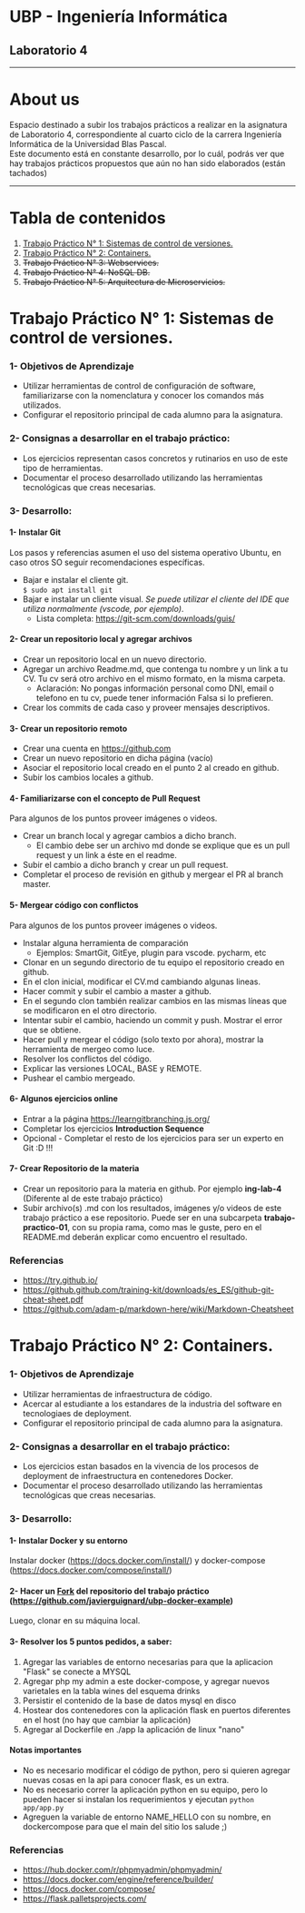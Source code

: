# UBP - Ingeniería Informática
## Laboratorio 4

---

# About us

Espacio destinado a subir los trabajos prácticos a realizar en la asignatura de Laboratorio 4, correspondiente al cuarto ciclo de la carrera  Ingeniería Informática de la Universidad Blas Pascal.  
Este documento está en constante desarrollo, por lo cuál, podrás ver que hay trabajos prácticos propuestos que aún no han sido elaborados (están tachados) 

---


# Tabla de contenidos

1. [Trabajo Práctico N° 1: Sistemas de control de versiones.](#trabajo-práctico-n-1-sistemas-de-control-de-versiones)
1. [Trabajo Práctico N° 2: Containers.](#trabajo-práctico-n-2-containers)
1. ~~Trabajo Práctico N° 3: Webservices.~~
1. ~~Trabajo Práctico N° 4: NoSQL DB.~~
1. ~~Trabajo Práctico N° 5: Arquitectura de Microservicios.~~

   
# Trabajo Práctico N° 1: Sistemas de control de versiones.

### 1- Objetivos de Aprendizaje
 - Utilizar herramientas de control de configuración de software, familiarizarse con la nomenclatura y conocer los comandos más utilizados.
 - Configurar el repositorio principal de cada alumno para la asignatura.

### 2- Consignas a desarrollar en el trabajo práctico:
  - Los ejercicios representan casos concretos y rutinarios en uso de este tipo de herramientas.
  - Documentar el proceso desarrollado utilizando las herramientas tecnológicas que creas necesarias.
  
### 3- Desarrollo:

#### 1- Instalar Git
Los pasos y referencias asumen el uso del sistema operativo Ubuntu, en caso otros SO seguir recomendaciones específicas.

  - Bajar e instalar el cliente git.  
  `$ sudo apt install git`
  - Bajar e instalar un cliente visual. 
  _Se puede utilizar el cliente del IDE que utiliza normalmente (vscode, por ejemplo)_. 
    - Lista completa: https://git-scm.com/downloads/guis/

#### 2- Crear un repositorio local y agregar archivos
  - Crear un repositorio local en un nuevo directorio.
  - Agregar un archivo Readme.md, que contenga tu nombre y un link a tu CV. Tu cv será otro archivo en el mismo formato, en la misma carpeta.
    - Aclaración: No pongas información personal como DNI, email o telefono en tu cv, puede tener información Falsa si lo prefieren.
  - Crear los commits de cada caso y proveer mensajes descriptivos.

#### 3- Crear un repositorio remoto
  - Crear una cuenta en https://github.com
  - Crear un nuevo repositorio en dicha página (vacío)
  - Asociar el repositorio local creado en el punto 2 al creado en github.
  - Subir los cambios locales a github.

#### 4- Familiarizarse con el concepto de Pull Request
Para algunos de los puntos proveer imágenes o videos.
  
  - Crear un branch local y agregar cambios a dicho branch. 
    - El cambio debe ser un archivo md donde se explique que es un pull request y un link a éste en el readme. 
  - Subir el cambio a dicho branch y crear un pull request.
  - Completar el proceso de revisión en github y mergear el PR al branch master.

#### 5- Mergear código con conflictos  
Para algunos de los puntos proveer imágenes o videos.
  
  - Instalar alguna herramienta de comparación
    - Ejemplos: SmartGit, GitEye, plugin para vscode. pycharm, etc   
  - Clonar en un segundo directorio de tu equipo el repositorio creado en github.
  - En el clon inicial, modificar el CV.md cambiando algunas lineas.
  - Hacer commit y subir el cambio a master a github.
  - En el segundo clon también realizar cambios en las mismas líneas que se modificaron en el otro directorio.
  - Intentar subir el cambio, haciendo un commit y push. Mostrar el error que se obtiene.
  - Hacer pull y mergear el código (solo texto por ahora), mostrar la herramienta de mergeo como luce.
  - Resolver los conflictos del código.
  - Explicar las versiones LOCAL, BASE y REMOTE.
  - Pushear el cambio mergeado.

#### 6- Algunos ejercicios online
  - Entrar a la página https://learngitbranching.js.org/
  - Completar los ejercicios **Introduction Sequence**
  - Opcional - Completar el resto de los ejercicios para ser un experto en Git :D !!!

#### 7- Crear Repositorio de la materia
  - Crear un repositorio para la materia en github. Por ejemplo **ing-lab-4** (Diferente al de este trabajo práctico)
  - Subir archivo(s) .md con los resultados, imágenes y/o videos de este trabajo práctico a ese repositorio. Puede ser en una subcarpeta **trabajo-practico-01**, con su propia rama, como mas le guste, pero en el README.md deberán explicar como encuentro el resultado.
  


### Referencias

- https://try.github.io/
- https://github.github.com/training-kit/downloads/es_ES/github-git-cheat-sheet.pdf
- https://github.com/adam-p/markdown-here/wiki/Markdown-Cheatsheet

 

# Trabajo Práctico N° 2: Containers.

### 1- Objetivos de Aprendizaje
 - Utilizar herramientas de infraestructura de código.
 - Acercar al estudiante a los estandares de la industria del software en tecnologiaes de deployment.
 - Configurar el repositorio principal de cada alumno para la asignatura.

### 2- Consignas a desarrollar en el trabajo práctico:
  - Los ejercicios estan basados en la vivencia de los procesos de deployment de infraestructura en contenedores Docker.
  - Documentar el proceso desarrollado utilizando las herramientas tecnológicas que creas necesarias.
  
### 3- Desarrollo:

#### 1- Instalar Docker y su entorno

  Instalar docker (https://docs.docker.com/install/) y docker-compose (https://docs.docker.com/compose/install/)

#### 2- Hacer un [Fork](https://help.github.com/es/github/getting-started-with-github/fork-a-repo) del repositorio del trabajo práctico (https://github.com/javierguignard/ubp-docker-example)

Luego, clonar en su máquina local.

#### 3- Resolver los 5 puntos pedidos, a saber:

1. Agregar las variables de entorno necesarias para que la aplicacion "Flask" se conecte a MYSQL  
2. Agregar php my admin a este docker-compose, y agregar nuevos varietales en la tabla wines del esquema drinks  
3. Persistir el contenido de la base de datos mysql en disco  
4. Hostear dos contenedores con la aplicación flask en puertos diferentes en el host (no hay que cambiar la aplicación)  
5. Agregar al Dockerfile en ./app  la aplicación de linux "nano"

#### Notas importantes
* No es necesario modificar el código de python, pero si quieren agregar nuevas cosas en la api para conocer flask, es un extra.
* No es necesario correr la aplicación python en su equipo, pero lo pueden hacer si instalan los requerimientos y ejecutan `python app/app.py`
* Agreguen la variable de entorno NAME_HELLO con su nombre, en dockercompose para que el main del sitio los salude ;)

### Referencias

- https://hub.docker.com/r/phpmyadmin/phpmyadmin/
- https://docs.docker.com/engine/reference/builder/
- https://docs.docker.com/compose/
- https://flask.palletsprojects.com/
